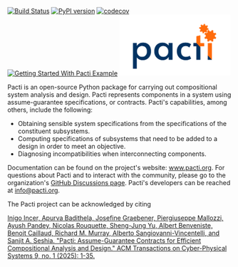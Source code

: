 [![Build Status](https://github.com/pacti-org/pacti/actions/workflows/pacti_development.yml/badge.svg)](https://github.com/pacti-org/pacti/actions/workflows/pacti_development.yml)
[![PyPI version](https://badge.fury.io/py/Pacti.svg)](https://badge.fury.io/py/Pacti)
[![codecov](https://codecov.io/gh/pacti-org/pacti/branch/main/graph/badge.svg)](https://codecov.io/gh/pacti-org/pacti)
[![Getting Started With Pacti Example](https://colab.research.google.com/assets/colab-badge.svg)](https://colab.research.google.com/drive/1muppEkj1K4vowBuS1C8plCouCdK50iio?usp=sharing)
<picture>
  <source media="(prefers-color-scheme: dark)" srcset="https://raw.githubusercontent.com/pacti-org/media/main/docs/logos/pacti_white.png" width="250">
  <source media="(prefers-color-scheme: light)" srcset="https://raw.githubusercontent.com/pacti-org/media/main/docs/logos/pacti_colorful.png" width="250">
  <img alt="Logo in light and dark mode." src="https://raw.githubusercontent.com/pacti-org/media/main/docs/logos/pacti_colorful.png" width="250">
</picture>

Pacti is an open-source Python package for carrying out compositional system analysis and design. Pacti represents components in a
system using assume-guarantee specifications, or contracts. Pacti's capabilities, among others, include the following:

- Obtaining sensible system specifications from the specifications of the constituent subsystems.
- Computing specifications of subsystems that need to be added to a design in order to meet an objective.
- Diagnosing incompatibilities when interconnecting components.


Documentation can be found on the project's website: www.pacti.org.
For questions about Pacti and to interact with the community, please go to the organization's [GitHub Discussions page](https://github.com/orgs/pacti-org/discussions).
Pacti's developers can be reached at info@pacti.org.

The Pacti project can be acknowledged by citing

[Inigo Incer, Apurva Badithela, Josefine Graebener, Piergiuseppe Mallozzi, Ayush Pandey, Nicolas Rouquette, Sheng-Jung Yu, Albert Benveniste, Benoit Caillaud, Richard M. Murray, Alberto Sangiovanni-Vincentelli, and Sanjit A. Seshia. 
"Pacti: Assume-Guarantee Contracts for Efficient Compositional Analysis and Design." ACM Transactions on Cyber-Physical Systems 9, no. 1 (2025): 1-35.](https://doi.org/10.1145/3704736)
